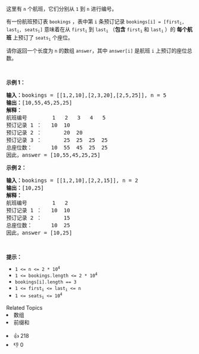 <p>这里有 <code>n</code> 个航班，它们分别从 <code>1</code> 到 <code>n</code> 进行编号。</p>

<p>有一份航班预订表 <code>bookings</code> ，表中第 <code>i</code> 条预订记录 <code>bookings[i] = [first<sub>i</sub>, last<sub>i</sub>, seats<sub>i</sub>]</code> 意味着在从 <code>first<sub>i</sub></code> 到 <code>last<sub>i</sub></code> （<strong>包含</strong> <code>first<sub>i</sub></code> 和 <code>last<sub>i</sub></code> ）的 <strong>每个航班</strong> 上预订了 <code>seats<sub>i</sub></code> 个座位。</p>

<p>请你返回一个长度为 <code>n</code> 的数组 <code>answer</code>，其中 <code>answer[i]</code> 是航班 <code>i</code> 上预订的座位总数。</p>

<p> </p>

<p><strong>示例 1：</strong></p>

<pre>
<strong>输入：</strong>bookings = [[1,2,10],[2,3,20],[2,5,25]], n = 5
<strong>输出：</strong>[10,55,45,25,25]
<strong>解释：</strong>
航班编号        1   2   3   4   5
预订记录 1 ：   10  10
预订记录 2 ：       20  20
预订记录 3 ：       25  25  25  25
总座位数：      10  55  45  25  25
因此，answer = [10,55,45,25,25]
</pre>

<p><strong>示例 2：</strong></p>

<pre>
<strong>输入：</strong>bookings = [[1,2,10],[2,2,15]], n = 2
<strong>输出：</strong>[10,25]
<strong>解释：</strong>
航班编号        1   2
预订记录 1 ：   10  10
预订记录 2 ：       15
总座位数：      10  25
因此，answer = [10,25]
</pre>

<p> </p>

<p><strong>提示：</strong></p>

<ul>
	<li><code>1 <= n <= 2 * 10<sup>4</sup></code></li>
	<li><code>1 <= bookings.length <= 2 * 10<sup>4</sup></code></li>
	<li><code>bookings[i].length == 3</code></li>
	<li><code>1 <= first<sub>i</sub> <= last<sub>i</sub> <= n</code></li>
	<li><code>1 <= seats<sub>i</sub> <= 10<sup>4</sup></code></li>
</ul>
<div><div>Related Topics</div><div><li>数组</li><li>前缀和</li></div></div><br><div><li>👍 218</li><li>👎 0</li></div>